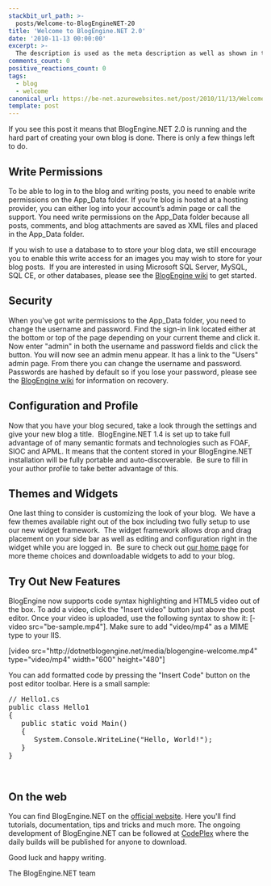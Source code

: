 ```yaml
---
stackbit_url_path: >-
  posts/Welcome-to-BlogEngineNET-20
title: 'Welcome to BlogEngine.NET 2.0'
date: '2010-11-13 00:00:00'
excerpt: >-
  The description is used as the meta description as well as shown in the related posts. It is recommended that you write a description, but not mandatory
comments_count: 0
positive_reactions_count: 0
tags: 
  - blog
  - welcome
canonical_url: https://be-net.azurewebsites.net/post/2010/11/13/Welcome-to-BlogEngineNET-20
template: post
---
```

<p>If you see this post it means that BlogEngine.NET 2.0 is running and the hard part of creating your own blog is done. There is only a few things left to do.</p>
<h2>Write Permissions</h2>
<p>To be able to log in to the blog and writing posts, you need to enable write permissions on the App_Data folder. If you&rsquo;re blog is hosted at a hosting provider, you can either log into your account&rsquo;s admin page or call the support. You need write permissions on the App_Data folder because all posts, comments, and blog attachments are saved as XML files and placed in the App_Data folder.&nbsp;</p>
<p>If you wish to use a database to to store your blog data, we still encourage you to enable this write access for an images you may wish to store for your blog posts.&nbsp; If you are interested in using Microsoft SQL Server, MySQL, SQL CE, or other databases, please see the <a href="http://blogengine.codeplex.com/documentation">BlogEngine wiki</a> to get started.</p>
<h2>Security</h2>
<p>When you've got write permissions to the App_Data folder, you need to change the username and password. Find the sign-in link located either at the bottom or top of the page depending on your current theme and click it. Now enter "admin" in both the username and password fields and click the button. You will now see an admin menu appear. It has a link to the "Users" admin page. From there you can change the username and password.&nbsp; Passwords are hashed by default so if you lose your password, please see the <a href="http://blogengine.codeplex.com/documentation">BlogEngine wiki</a> for information on recovery.</p>
<h2>Configuration and Profile</h2>
<p>Now that you have your blog secured, take a look through the settings and give your new blog a title.&nbsp; BlogEngine.NET 1.4 is set up to take full advantage of of many semantic formats and technologies such as FOAF, SIOC and APML. It means that the content stored in your BlogEngine.NET installation will be fully portable and auto-discoverable.&nbsp; Be sure to fill in your author profile to take better advantage of this.</p>
<h2>Themes and Widgets</h2>
<p>One last thing to consider is customizing the look of your blog.&nbsp; We have a few themes available right out of the box including two fully setup to use our new widget framework.&nbsp; The widget framework allows drop and drag placement on your side bar as well as editing and configuration right in the widget while you are logged in.&nbsp; Be sure to check out <a href="http://dotnetblogengine.net">our home page</a> for more theme choices and downloadable widgets to add to your blog.</p>
<h2>Try Out New Features</h2>
<p>BlogEngine now supports code syntax highlighting and HTML5 video out of the box. To add a video, click the "Insert video" button just above the post editor. Once your video is uploaded, use the following syntax to show it: [&shy;video src="be-sample.mp4"]. Make sure to add "video/mp4" as a MIME type to your IIS.</p>
<p>[video src="http://dotnetblogengine.net/media/blogengine-welcome.mp4" type="video/mp4" width="600" height="480"]</p>
<p>You can add formatted code by pressing the "Insert Code" button on the post editor toolbar. Here is a small sample:</p>
<pre class="brush: c-sharp;">// Hello1.cs
public class Hello1
{
   public static void Main()
   {
      System.Console.WriteLine("Hello, World!");
   }
}</pre>
<p>&nbsp;</p>
<h2>On the web</h2>
<p>You can find BlogEngine.NET on the <a href="http://www.dotnetblogengine.net">official website</a>. Here you'll find tutorials, documentation, tips and tricks and much more. The ongoing development of BlogEngine.NET can be followed at <a href="http://blogengine.codeplex.com/">CodePlex</a> where the daily builds will be published for anyone to download.</p>
<p>Good luck and happy writing.</p>
<p>The BlogEngine.NET team</p>